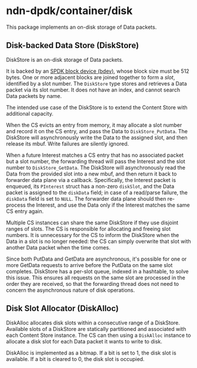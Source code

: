 # ndn-dpdk/container/disk

This package implements an on-disk storage of Data packets.

## Disk-backed Data Store (DiskStore)

DiskStore is an on-disk storage of Data packets.

It is backed by an [SPDK block device (bdev)](../../dpdk/bdev), whose block size must be 512 bytes.
One or more adjacent blocks are joined together to form a *slot*, identified by a slot number.
The `DiskStore` type stores and retrieves a Data packet via its slot number.
It does not have an index, and cannot search Data packets by name.

The intended use case of the DiskStore is to extend the Content Store with additional capacity.

When the CS evicts an entry from memory, it may allocate a slot number and record it on the CS entry, and pass the Data to `DiskStore_PutData`.
The DiskStore will asynchronously write the Data to the assigned slot, and then release its mbuf.
Write failures are silently ignored.

When a future Interest matches a CS entry that has no associated packet but a slot number, the forwarding thread will pass the Interest and the slot number to `DiskStore_GetData`.
The DiskStore will asynchronously read the Data from the provided slot into a new mbuf, and then return it back to forwarder data plane via a callback.
Specifically, the Interest packet is enqueued, its `PInterest` struct has a non-zero `diskSlot`, and the Data packet is assigned to the `diskData` field; in case of a read/parse failure, the `diskData` field is set to `NULL`.
The forwarder data plane should then re-process the Interest, and use the Data only if the Interest matches the same CS entry again.

Multiple CS instances can share the same DiskStore if they use disjoint ranges of slots.
The CS is responsible for allocating and freeing slot numbers.
It is unnecessary for the CS to inform the DiskStore when the Data in a slot is no longer needed: the CS can simply overwrite that slot with another Data packet when the time comes.

Since both PutData and GetData are asynchronous, it's possible for one or more GetData requests to arrive before the PutData on the same slot completes.
DiskStore has a per-slot queue, indexed in a hashtable, to solve this issue.
This ensures all requests on the same slot are processed in the order they are received, so that the forwarding thread does not need to concern the asynchronous nature of disk operations.

## Disk Slot Allocator (DiskAlloc)

DiskAlloc allocates disk slots within a consecutive range of a DiskStore.
Available slots of a DiskStore are statically partitioned and associated with each Content Store instance.
The CS can then using a `DiskAlloc` instance to allocate a disk slot for each Data packet it wants to write to disk.

DiskAlloc is implemented as a bitmap.
If a bit is set to 1, the disk slot is available.
If a bit is cleared to 0, the disk slot is occupied.
